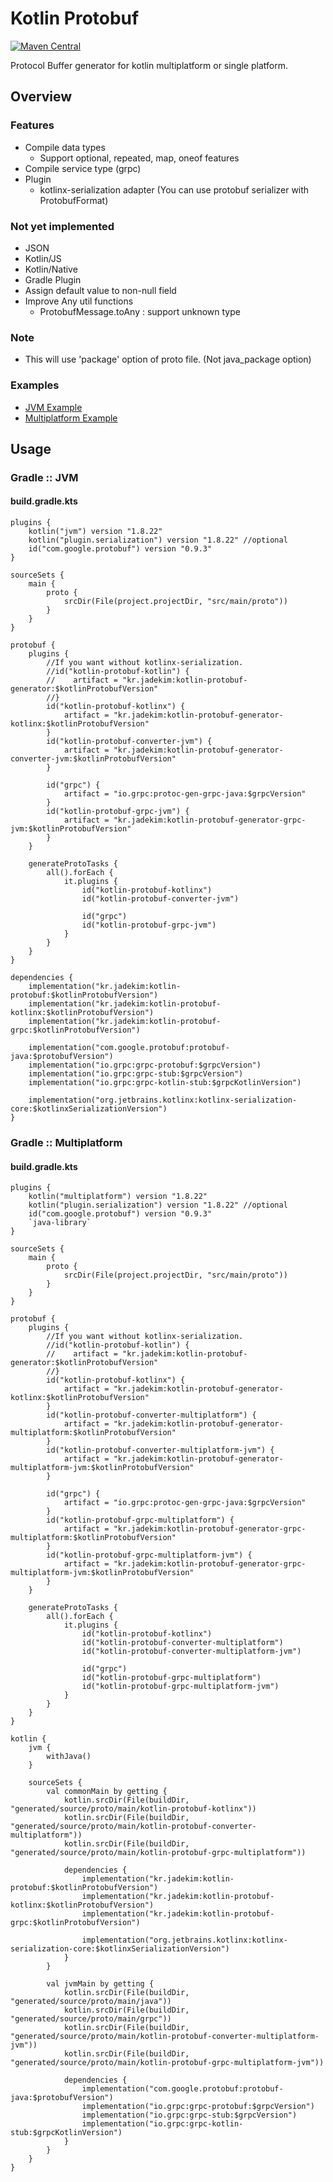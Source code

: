 # Kotlin Protobuf
[![Maven Central](https://img.shields.io/maven-central/v/kr.jadekim/kotlin-protobuf)](https://search.maven.org/artifact/kr.jadekim/kotlin-protobuf)

Protocol Buffer generator for kotlin multiplatform or single platform.

## Overview
### Features
* Compile data types
  * Support optional, repeated, map, oneof features
* Compile service type (grpc)
* Plugin
  * kotlinx-serialization adapter (You can use protobuf serializer with ProtobufFormat)

### Not yet implemented
* JSON
* Kotlin/JS
* Kotlin/Native
* Gradle Plugin
* Assign default value to non-null field
* Improve Any util functions
  * ProtobufMessage.toAny : support unknown type

### Note
* This will use 'package' option of proto file. (Not java_package option)

### Examples
* [JVM Example](example/build.gradle.kts)
* [Multiplatform Example](example-multiplatform/build.gradle.kts)

## Usage
### Gradle :: JVM
#### build.gradle.kts
```
plugins {
    kotlin("jvm") version "1.8.22"
    kotlin("plugin.serialization") version "1.8.22" //optional
    id("com.google.protobuf") version "0.9.3"
}

sourceSets {
    main {
        proto {
            srcDir(File(project.projectDir, "src/main/proto"))
        }
    }
}

protobuf {
    plugins {
        //If you want without kotlinx-serialization.
        //id("kotlin-protobuf-kotlin") {
        //    artifact = "kr.jadekim:kotlin-protobuf-generator:$kotlinProtobufVersion"
        //}
        id("kotlin-protobuf-kotlinx") {
            artifact = "kr.jadekim:kotlin-protobuf-generator-kotlinx:$kotlinProtobufVersion"
        }
        id("kotlin-protobuf-converter-jvm") {
            artifact = "kr.jadekim:kotlin-protobuf-generator-converter-jvm:$kotlinProtobufVersion"
        }
        
        id("grpc") {
            artifact = "io.grpc:protoc-gen-grpc-java:$grpcVersion"
        }
        id("kotlin-protobuf-grpc-jvm") {
            artifact = "kr.jadekim:kotlin-protobuf-generator-grpc-jvm:$kotlinProtobufVersion"
        }
    }
    
    generateProtoTasks {
        all().forEach {
            it.plugins {
                id("kotlin-protobuf-kotlinx")
                id("kotlin-protobuf-converter-jvm")

                id("grpc")
                id("kotlin-protobuf-grpc-jvm")
            }
        }
    }
}

dependencies {
    implementation("kr.jadekim:kotlin-protobuf:$kotlinProtobufVersion")
    implementation("kr.jadekim:kotlin-protobuf-kotlinx:$kotlinProtobufVersion")
    implementation("kr.jadekim:kotlin-protobuf-grpc:$kotlinProtobufVersion")

    implementation("com.google.protobuf:protobuf-java:$protobufVersion")
    implementation("io.grpc:grpc-protobuf:$grpcVersion")
    implementation("io.grpc:grpc-stub:$grpcVersion")
    implementation("io.grpc:grpc-kotlin-stub:$grpcKotlinVersion")

    implementation("org.jetbrains.kotlinx:kotlinx-serialization-core:$kotlinxSerializationVersion")
}
```

### Gradle :: Multiplatform
#### build.gradle.kts
```
plugins {
    kotlin("multiplatform") version "1.8.22"
    kotlin("plugin.serialization") version "1.8.22" //optional
    id("com.google.protobuf") version "0.9.3"
    `java-library`
}

sourceSets {
    main {
        proto {
            srcDir(File(project.projectDir, "src/main/proto"))
        }
    }
}

protobuf {
    plugins {
        //If you want without kotlinx-serialization.
        //id("kotlin-protobuf-kotlin") {
        //    artifact = "kr.jadekim:kotlin-protobuf-generator:$kotlinProtobufVersion"
        //}
        id("kotlin-protobuf-kotlinx") {
            artifact = "kr.jadekim:kotlin-protobuf-generator-kotlinx:$kotlinProtobufVersion"
        }
        id("kotlin-protobuf-converter-multiplatform") {
            artifact = "kr.jadekim:kotlin-protobuf-generator-multiplatform:$kotlinProtobufVersion"
        }
        id("kotlin-protobuf-converter-multiplatform-jvm") {
            artifact = "kr.jadekim:kotlin-protobuf-generator-multiplatform-jvm:$kotlinProtobufVersion"
        }
        
        id("grpc") {
            artifact = "io.grpc:protoc-gen-grpc-java:$grpcVersion"
        }
        id("kotlin-protobuf-grpc-multiplatform") {
            artifact = "kr.jadekim:kotlin-protobuf-generator-grpc-multiplatform:$kotlinProtobufVersion"
        }
        id("kotlin-protobuf-grpc-multiplatform-jvm") {
            artifact = "kr.jadekim:kotlin-protobuf-generator-grpc-multiplatform-jvm:$kotlinProtobufVersion"
        }
    }
    
    generateProtoTasks {
        all().forEach {
            it.plugins {
                id("kotlin-protobuf-kotlinx")
                id("kotlin-protobuf-converter-multiplatform")
                id("kotlin-protobuf-converter-multiplatform-jvm")

                id("grpc")
                id("kotlin-protobuf-grpc-multiplatform")
                id("kotlin-protobuf-grpc-multiplatform-jvm")
            }
        }
    }
}

kotlin {
    jvm {
        withJava()
    }
    
    sourceSets {
        val commonMain by getting {
            kotlin.srcDir(File(buildDir, "generated/source/proto/main/kotlin-protobuf-kotlinx"))
            kotlin.srcDir(File(buildDir, "generated/source/proto/main/kotlin-protobuf-converter-multiplatform"))
            kotlin.srcDir(File(buildDir, "generated/source/proto/main/kotlin-protobuf-grpc-multiplatform"))

            dependencies {
                implementation("kr.jadekim:kotlin-protobuf:$kotlinProtobufVersion")
                implementation("kr.jadekim:kotlin-protobuf-kotlinx:$kotlinProtobufVersion")
                implementation("kr.jadekim:kotlin-protobuf-grpc:$kotlinProtobufVersion")
                
                implementation("org.jetbrains.kotlinx:kotlinx-serialization-core:$kotlinxSerializationVersion")
            }
        }

        val jvmMain by getting {
            kotlin.srcDir(File(buildDir, "generated/source/proto/main/java"))
            kotlin.srcDir(File(buildDir, "generated/source/proto/main/grpc"))
            kotlin.srcDir(File(buildDir, "generated/source/proto/main/kotlin-protobuf-converter-multiplatform-jvm"))
            kotlin.srcDir(File(buildDir, "generated/source/proto/main/kotlin-protobuf-grpc-multiplatform-jvm"))

            dependencies {
                implementation("com.google.protobuf:protobuf-java:$protobufVersion")
                implementation("io.grpc:grpc-protobuf:$grpcVersion")
                implementation("io.grpc:grpc-stub:$grpcVersion")
                implementation("io.grpc:grpc-kotlin-stub:$grpcKotlinVersion")
            }
        }
    }
}
```
